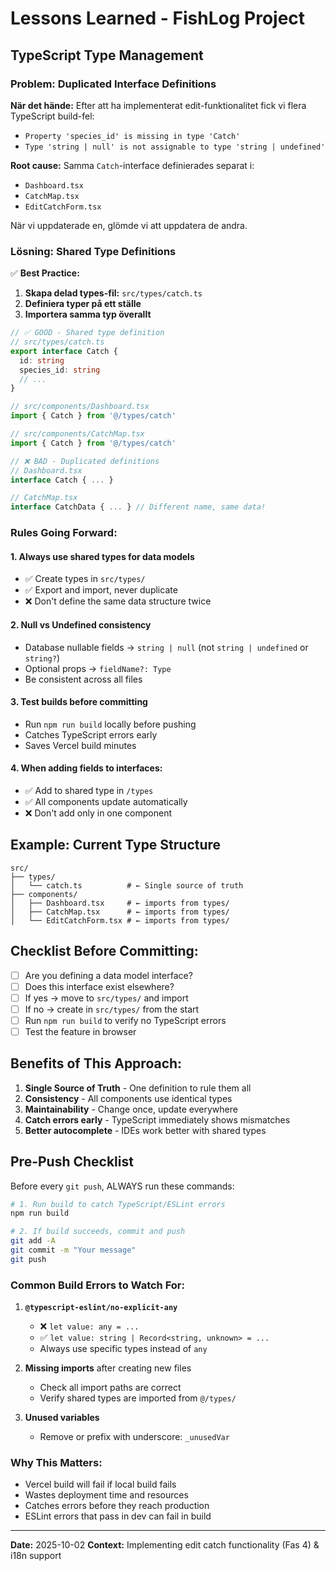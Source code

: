 # Lessons Learned - FishLog Project

## TypeScript Type Management

### Problem: Duplicated Interface Definitions
**När det hände:** Efter att ha implementerat edit-funktionalitet fick vi flera TypeScript build-fel:
- `Property 'species_id' is missing in type 'Catch'`
- `Type 'string | null' is not assignable to type 'string | undefined'`

**Root cause:** Samma `Catch`-interface definierades separat i:
- `Dashboard.tsx`
- `CatchMap.tsx`
- `EditCatchForm.tsx`

När vi uppdaterade en, glömde vi att uppdatera de andra.

### Lösning: Shared Type Definitions
✅ **Best Practice:**
1. **Skapa delad types-fil:** `src/types/catch.ts`
2. **Definiera typer på ett ställe**
3. **Importera samma typ överallt**

```typescript
// ✅ GOOD - Shared type definition
// src/types/catch.ts
export interface Catch {
  id: string
  species_id: string
  // ...
}

// src/components/Dashboard.tsx
import { Catch } from '@/types/catch'

// src/components/CatchMap.tsx
import { Catch } from '@/types/catch'
```

```typescript
// ❌ BAD - Duplicated definitions
// Dashboard.tsx
interface Catch { ... }

// CatchMap.tsx
interface CatchData { ... } // Different name, same data!
```

### Rules Going Forward:

#### 1. **Always use shared types for data models**
   - ✅ Create types in `src/types/`
   - ✅ Export and import, never duplicate
   - ❌ Don't define the same data structure twice

#### 2. **Null vs Undefined consistency**
   - Database nullable fields → `string | null` (not `string | undefined` or `string?`)
   - Optional props → `fieldName?: Type`
   - Be consistent across all files

#### 3. **Test builds before committing**
   - Run `npm run build` locally before pushing
   - Catches TypeScript errors early
   - Saves Vercel build minutes

#### 4. **When adding fields to interfaces:**
   - ✅ Add to shared type in `/types`
   - ✅ All components update automatically
   - ❌ Don't add only in one component

## Example: Current Type Structure

```
src/
├── types/
│   └── catch.ts          # ← Single source of truth
├── components/
│   ├── Dashboard.tsx     # ← imports from types/
│   ├── CatchMap.tsx      # ← imports from types/
│   └── EditCatchForm.tsx # ← imports from types/
```

## Checklist Before Committing:

- [ ] Are you defining a data model interface?
- [ ] Does this interface exist elsewhere?
- [ ] If yes → move to `src/types/` and import
- [ ] If no → create in `src/types/` from the start
- [ ] Run `npm run build` to verify no TypeScript errors
- [ ] Test the feature in browser

## Benefits of This Approach:

1. **Single Source of Truth** - One definition to rule them all
2. **Consistency** - All components use identical types
3. **Maintainability** - Change once, update everywhere
4. **Catch errors early** - TypeScript immediately shows mismatches
5. **Better autocomplete** - IDEs work better with shared types

## Pre-Push Checklist

Before every `git push`, ALWAYS run these commands:

```bash
# 1. Run build to catch TypeScript/ESLint errors
npm run build

# 2. If build succeeds, commit and push
git add -A
git commit -m "Your message"
git push
```

### Common Build Errors to Watch For:

1. **`@typescript-eslint/no-explicit-any`**
   - ❌ `let value: any = ...`
   - ✅ `let value: string | Record<string, unknown> = ...`
   - Always use specific types instead of `any`

2. **Missing imports** after creating new files
   - Check all import paths are correct
   - Verify shared types are imported from `@/types/`

3. **Unused variables**
   - Remove or prefix with underscore: `_unusedVar`

### Why This Matters:
- Vercel build will fail if local build fails
- Wastes deployment time and resources
- Catches errors before they reach production
- ESLint errors that pass in dev can fail in build

---

**Date:** 2025-10-02
**Context:** Implementing edit catch functionality (Fas 4) & i18n support
